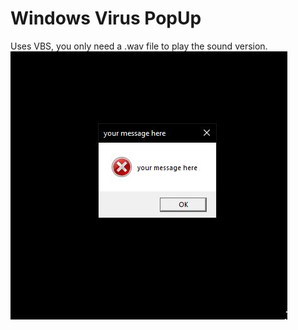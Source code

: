 # Windows Virus PopUp
Uses VBS, you only need a .wav file to play the sound version.
![](images/Capture.JPG)

